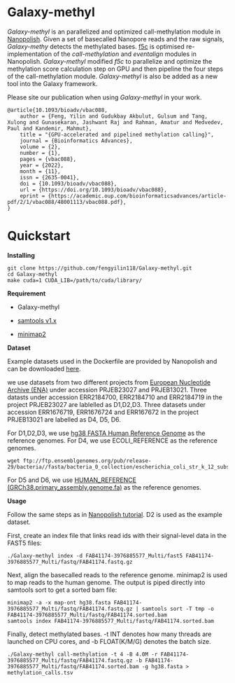 # Galaxy-methyl
*Galaxy-methyl* is an parallelized and optimized call-methylation module in [Nanopolish](https://github.com/jts/nanopolish). Given a set of basecalled Nanopore reads and the raw signals, *Galaxy-methy* detects the methylated bases. [f5c](https://github.com/hasindu2008/f5c) is optimised re-implementation of the  *call-methylation* and *eventalign* modules in Nanopolish. *Galaxy-methyl* modified *f5c* to parallelize and optimize the methylation score calculation step on GPU and then pipeline the four steps of the call-methylation module. *Galaxy-methyl* is also be added as a new tool into the Galaxy framework.

Please site our publication when using *Galaxy-methyl* in your work.
```
@article{10.1093/bioadv/vbac088,
    author = {Feng, Yilin and Gudukbay Akbulut, Gulsum and Tang, Xulong and Gunasekaran, Jashwant Raj and Rahman, Amatur and Medvedev, Paul and Kandemir, Mahmut},
    title = "{GPU-accelerated and pipelined methylation calling}",
    journal = {Bioinformatics Advances},
    volume = {2},
    number = {1},
    pages = {vbac088},
    year = {2022},
    month = {11},
    issn = {2635-0041},
    doi = {10.1093/bioadv/vbac088},
    url = {https://doi.org/10.1093/bioadv/vbac088},
    eprint = {https://academic.oup.com/bioinformaticsadvances/article-pdf/2/1/vbac088/48001113/vbac088.pdf},
}

```
# Quickstart 

**Installing**
```
git clone https://github.com/fengyilin118/Galaxy-methyl.git
cd Galaxy-methyl
make cuda=1 CUDA_LIB=/path/to/cuda/library/
```

**Requirement**

- Galaxy-methyl

- [samtools v1.x](https://www.htslib.org/)

- [minimap2](https://github.com/lh3/minimap2)

**Dataset**

Example datasets used in the Dockerfile are provided by Nanopolish and can be downloaded [here](http://s3.climb.ac.uk/nanopolish_tutorial/methylation_example.tar.gz).

we use datasets from two different projects from [European Nucleotide Archive (ENA)](https://www.ebi.ac.uk/ena/browser/home) under accession PRJEB23027 and PRJEB13021. Three datasts under accession ERR2184700, ERR2184710 and ERR2184719 in the project PRJEB23027 are lablelled as D1,D2,D3. Three datasets under accession ERR1676719, ERR1676724 and ERR167672 in the project PRJEB13021 are labelled as D4, D5, D6. 

For D1,D2,D3, we use [hg38 FASTA Human Reference Genome](https://drive.google.com/file/d/1Ur3xybIzQGSxuqeByyp5OMrpaRJXCsMI/view?usp=sharing) as the reference genomes.
For D4, we use ECOLI_REFERENCE as the reference genomes.
```
wget ftp://ftp.ensemblgenomes.org/pub/release-29/bacteria//fasta/bacteria_0_collection/escherichia_coli_str_k_12_substr_mg1655/dna/Escherichia_coli_str_k_12_substr_mg1655.GCA_000005845.2.29.dna.genome.fa.gz
```
For D5 and D6, we use [HUMAN_REFERENCE (GRCh38.primary_assembly.genome.fa)](https://drive.google.com/file/d/1DV2MH4pXBzAueWLXI3oNoX_eSesfTcER/view?usp=sharing) as the reference genomes.

**Usage**

Follow the same steps as in [Nanopolish tutorial](https://nanopolish.readthedocs.io/en/latest/quickstart_call_methylation.html). D2 is used as the example dataset.

First, create an index file that links read ids with their signal-level data in the FAST5 files:

```
./Galaxy-methyl index -d FAB41174-3976885577_Multi/fast5 FAB41174-3976885577_Multi/fastq/FAB41174.fastq.gz
```
Next, align the basecalled reads to the reference genome.  minimap2 is used to map reads to the human genome. The output is piped directly into samtools sort to get a sorted bam file:

```
minimap2 -a -x map-ont hg38.fasta FAB41174-3976885577_Multi/fastq/FAB41174.fastq.gz | samtools sort -T tmp -o FAB41174-3976885577_Multi/fastq/FAB41174.sorted.bam
samtools index FAB41174-3976885577_Multi/fastq/FAB41174.sorted.bam
```
Finally, detect methylated bases. -t INT denotes how many threads are launched on CPU cores, and -b FLOAT(K/M/G) denotes the batch size.

```
./Galaxy-methyl call-methylation -t 4 -B 4.0M -r FAB41174-3976885577_Multi/fastq/FAB41174.fastq.gz -b FAB41174-3976885577_Multi/fastq/FAB41174.sorted.bam -g hg38.fasta > methylation_calls.tsv

```

